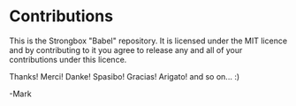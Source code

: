 # Contributions

This is the Strongbox "Babel" repository. It is licensed under the MIT licence and by contributing to it you agree to release any and all of your contributions under this licence.

Thanks! Merci! Danke! Spasibo! Gracias! Arigato! and so on... :)

-Mark